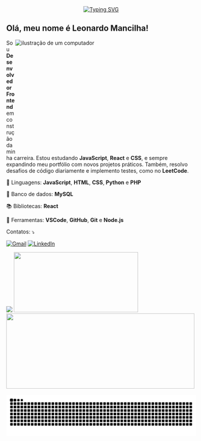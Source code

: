 <div align="center">
 <a href="https://git.io/typing-svg"><img src="https://readme-typing-svg.demolab.com?font=sans-serif&weight=300&size=32&letterSpacing=&pause=1000&color=007acc&background=AC203400&width=435&lines=Welcome+to+my+code+world!" alt="Typing SVG" />
 </a>
</div>

## Olá, meu nome é Leonardo Mancilha!

<img src="https://t3.ftcdn.net/jpg/07/96/02/16/360_F_796021659_T0fEiTbS0k3iae6UdY8iBESVDBFoMqkH.jpg" alt="ilustração de um computador" min-width="350px" max-width="480px" width="480px" height="300px" align="right">

<p>
  Sou <strong>Desenvolvedor Frontend</strong> em construção da minha carreira. Estou estudando <strong>JavaScript</strong>, <strong>React</strong> e <strong>CSS</strong>, e sempre expandindo meu portfólio com novos projetos práticos.
  Também, resolvo desafios de código diariamente e implemento testes, como no <strong>LeetCode</strong>.
</p>

<p>
  🦄 Linguagens: <strong>JavaScript</strong>, <strong>HTML</strong>, <strong>CSS</strong>, <strong>Python</strong> e <strong>PHP</strong>
</p>

<p>
  💾 Banco de dados: <strong>MySQL</strong>
</p>

<p>
  📚 Bibliotecas: <strong>React</strong>
</p>

<p>
  💼 Ferramentas: <strong>VSCode</strong>, <strong>GitHub</strong>, <strong>Git</strong> e <strong>Node.js</strong>
</p>

<p>
  Contatos: ⤵️
</p>

<p align="left">
  <a href="mailto:leonardomachadomancilha@gmail.com" title="Gmail">
  <img src="https://img.shields.io/badge/-Gmail-FF0000?style=flat-square&labelColor=FF0000&logo=gmail&logoColor=white&link=LINK-DO-SEU-GMAIL" alt="Gmail"/></a>
  <a href="https://www.linkedin.com/in/leonardomancilha/" title="LinkedIn">
  <img src="https://img.shields.io/badge/-Linkedin-0e76a8?style=flat-square&logo=Linkedin&logoColor=white&link=LINK-DO-SEU-LINKEDIN" alt="LinkedIn"/></a>
</p>

<img src="https://github-readme-stats.vercel.app/api?username=LeonardoMancilha&show_icons=true&hide=contribs,prs&cache_seconds=86400&theme=github_dark" width="500px" /> <img src="https://github-readme-stats-wheat-two-53.vercel.app/api/top-langs/?username=LeonardoMancilha&theme=neon&hide_border=false&include_all_commits=false&count_private=false&layout=compact" height="160px" width="330px">
<img src="https://github-readme-streak-stats.herokuapp.com/?user=LeonardoMancilha&theme=dark&hide_border=false" width="500px" height="200px"/>

<picture align="center">
  <source media="(prefers-color-scheme: dark)" srcset="https://raw.githubusercontent.com/LeonardoMancilha/LeonardoMancilha/output/github-contribution-grid-snake-dark.svg">
  <source media="(prefers-color-scheme: light)" srcset="https://raw.githubusercontent.com/LeonardoMancilha/LeonardoMancilha/output/github-contribution-grid-snake-dark.svg">
  <img align="center" alt="github contribution grid snake animation" src="https://raw.githubusercontent.com/LeonardoMancilha/LeonardoMancilha/output/github-contribution-grid-snake.svg">
</picture>
